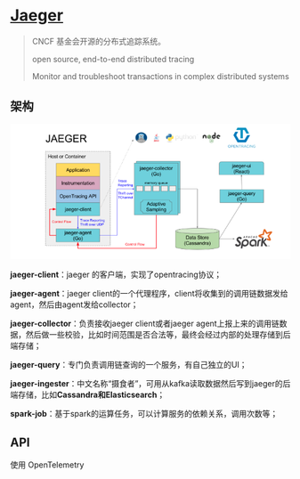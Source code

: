 # [Jaeger](https://github.com/jaegertracing/jaeger)

> CNCF 基金会开源的分布式追踪系统。
>
> open source, end-to-end distributed tracing
>
> Monitor and troubleshoot transactions in complex distributed systems



## 架构

![img](pics\jaeger_arch.jpg)

**jaeger-client**：jaeger 的客户端，实现了opentracing协议；

**jaeger-agent**：jaeger client的一个代理程序，client将收集到的调用链数据发给agent，然后由agent发给collector；

**jaeger-collector**：负责接收jaeger client或者jaeger agent上报上来的调用链数据，然后做一些校验，比如时间范围是否合法等，最终会经过内部的处理存储到后端存储；

**jaeger-query**：专门负责调用链查询的一个服务，有自己独立的UI；

**jaeger-ingester**：中文名称“摄食者”，可用从kafka读取数据然后写到jaeger的后端存储，比如**Cassandra和Elasticsearch**；

**spark-job**：基于spark的运算任务，可以计算服务的依赖关系，调用次数等；



## API

使用 OpenTelemetry

